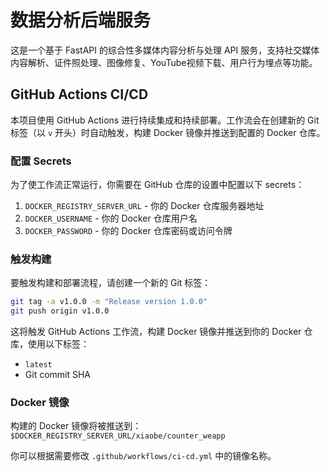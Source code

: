 # 数据分析后端服务

这是一个基于 FastAPI 的综合性多媒体内容分析与处理 API 服务，支持社交媒体内容解析、证件照处理、图像修复、YouTube视频下载、用户行为埋点等功能。

## GitHub Actions CI/CD

本项目使用 GitHub Actions 进行持续集成和持续部署。工作流会在创建新的 Git 标签（以 `v` 开头）时自动触发，构建 Docker 镜像并推送到配置的 Docker 仓库。

### 配置 Secrets

为了使工作流正常运行，你需要在 GitHub 仓库的设置中配置以下 secrets：

1. `DOCKER_REGISTRY_SERVER_URL` - 你的 Docker 仓库服务器地址
2. `DOCKER_USERNAME` - 你的 Docker 仓库用户名
3. `DOCKER_PASSWORD` - 你的 Docker 仓库密码或访问令牌

### 触发构建

要触发构建和部署流程，请创建一个新的 Git 标签：

```bash
git tag -a v1.0.0 -m "Release version 1.0.0"
git push origin v1.0.0
```

这将触发 GitHub Actions 工作流，构建 Docker 镜像并推送到你的 Docker 仓库，使用以下标签：
- `latest`
- Git commit SHA

### Docker 镜像

构建的 Docker 镜像将被推送到：
`$DOCKER_REGISTRY_SERVER_URL/xiaobe/counter_weapp`

你可以根据需要修改 `.github/workflows/ci-cd.yml` 中的镜像名称。